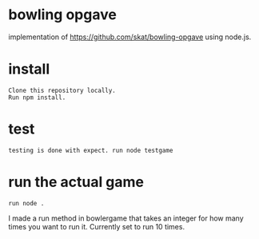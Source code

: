 
# bowling opgave

implementation of https://github.com/skat/bowling-opgave using node.js. 

# install

    Clone this repository locally. 
	Run npm install. 

# test

    testing is done with expect. run node testgame


# run the actual game

	run node .
	
I made a run method in bowlergame that takes an integer for how many times you want to run it. Currently set to run 10 times. 